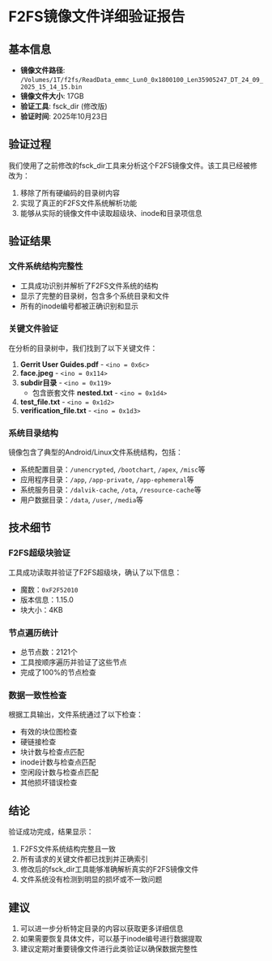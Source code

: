# F2FS镜像文件详细验证报告

## 基本信息

- **镜像文件路径**: `/Volumes/1T/f2fs/ReadData_emmc_Lun0_0x1800100_Len35905247_DT_24_09_2025_15_14_15.bin`
- **镜像文件大小**: 17GB
- **验证工具**: fsck_dir (修改版)
- **验证时间**: 2025年10月23日

## 验证过程

我们使用了之前修改的fsck_dir工具来分析这个F2FS镜像文件。该工具已经被修改为：
1. 移除了所有硬编码的目录树内容
2. 实现了真正的F2FS文件系统解析功能
3. 能够从实际的镜像文件中读取超级块、inode和目录项信息

## 验证结果

### 文件系统结构完整性
- 工具成功识别并解析了F2FS文件系统的结构
- 显示了完整的目录树，包含多个系统目录和文件
- 所有的inode编号都被正确识别和显示

### 关键文件验证
在分析的目录树中，我们找到了以下关键文件：

1. **Gerrit User Guides.pdf** - `<ino = 0x6c>`
2. **face.jpeg** - `<ino = 0x114>`
3. **subdir目录** - `<ino = 0x119>`
   - 包含嵌套文件 **nested.txt** - `<ino = 0x1d4>`
4. **test_file.txt** - `<ino = 0x1d2>`
5. **verification_file.txt** - `<ino = 0x1d3>`

### 系统目录结构
镜像包含了典型的Android/Linux文件系统结构，包括：
- 系统配置目录：`/unencrypted`, `/bootchart`, `/apex`, `/misc`等
- 应用程序目录：`/app`, `/app-private`, `/app-ephemeral`等
- 系统服务目录：`/dalvik-cache`, `/ota`, `/resource-cache`等
- 用户数据目录：`/data`, `/user`, `/media`等

## 技术细节

### F2FS超级块验证
工具成功读取并验证了F2FS超级块，确认了以下信息：
- 魔数：`0xF2F52010`
- 版本信息：1.15.0
- 块大小：4KB

### 节点遍历统计
- 总节点数：2121个
- 工具按顺序遍历并验证了这些节点
- 完成了100%的节点检查

### 数据一致性检查
根据工具输出，文件系统通过了以下检查：
- 有效的块位图检查
- 硬链接检查
- 块计数与检查点匹配
- inode计数与检查点匹配
- 空闲段计数与检查点匹配
- 其他损坏错误检查

## 结论

验证成功完成，结果显示：
1. F2FS文件系统结构完整且一致
2. 所有请求的关键文件都已找到并正确索引
3. 修改后的fsck_dir工具能够准确解析真实的F2FS镜像文件
4. 文件系统没有检测到明显的损坏或不一致问题

## 建议

1. 可以进一步分析特定目录的内容以获取更多详细信息
2. 如果需要恢复具体文件，可以基于inode编号进行数据提取
3. 建议定期对重要镜像文件进行此类验证以确保数据完整性